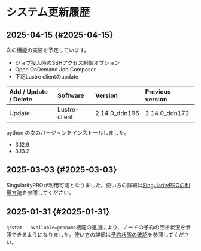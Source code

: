 # システム更新履歴

## 2025-04-15 {#2025-04-15}

次の機能の実装を予定しています。

* ジョブ投入時のSSHアクセス制御オプション
* Open OnDemand Job Composer
* 下記Lustre clientのupdate

| Add / Update / Delete | Software | Version | Previous version |
|:--|:--|:--|:--|
| Update | Lustre-client | 2.14.0_ddn196 | 2.14.0_ddn172 |

python の次のバージョンをインストールしました。

* 3.12.9
* 3.13.2

## 2025-03-03 {#2025-03-03}

SingularityPROが利用可能となりました。使い方の詳細は[SingularityPROの利用方法](containers.md#how-to-use-singularitypro)を参照してください。

## 2025-01-31 {#2025-01-31}

`qrstat --available=grpname`機能の追加により、ノードの予約の空き状況を参照できるようになりました。使い方の詳細は[予約状態の確認](job-execution.md#show-the-status-of-reservations)を参照してください。
